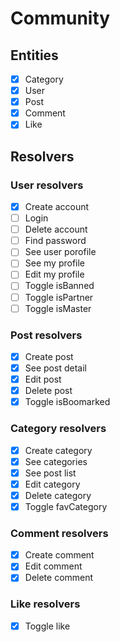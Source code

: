 # Community

## Entities

- [x] Category
- [x] User
- [x] Post
- [x] Comment
- [x] Like

## Resolvers

### User resolvers

- [x] Create account
- [ ] Login
- [ ] Delete account
- [ ] Find password
- [ ] See user porofile
- [ ] See my profile
- [ ] Edit my profile
- [ ] Toggle isBanned
- [ ] Toggle isPartner
- [ ] Toggle isMaster

### Post resolvers

- [x] Create post
- [x] See post detail
- [x] Edit post
- [x] Delete post
- [x] Toggle isBoomarked

### Category resolvers

- [x] Create category
- [x] See categories
- [x] See post list
- [x] Edit category
- [x] Delete category
- [x] Toggle favCategory

### Comment resolvers

- [x] Create comment
- [x] Edit comment
- [x] Delete comment

### Like resolvers

- [x] Toggle like
